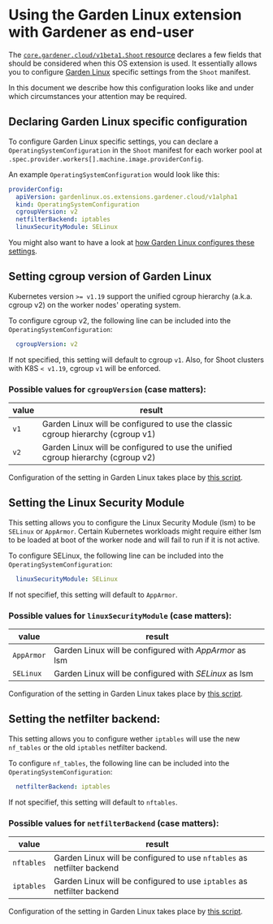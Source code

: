 # Using the Garden Linux extension with Gardener as end-user

The [`core.gardener.cloud/v1beta1.Shoot` resource](https://github.com/gardener/gardener/blob/master/example/90-shoot.yaml) declares a few fields that should be considered when this OS extension is used. It essentially allows you to configure [Garden Linux](https://github.com/gardenlinux/gardenlinux) specific settings from the `Shoot` manifest.

In this document we describe how this configuration looks like and under which circumstances your attention may be required.

## Declaring Garden Linux specific configuration

To configure Garden Linux specific settings, you can declare a `OperatingSystemConfiguration` in the `Shoot` manifest for each worker pool at `.spec.provider.workers[].machine.image.providerConfig`. 

An example `OperatingSystemConfiguration` would look like this:

```yaml
providerConfig:
  apiVersion: gardenlinux.os.extensions.gardener.cloud/v1alpha1
  kind: OperatingSystemConfiguration
  cgroupVersion: v2
  netfilterBackend: iptables
  linuxSecurityModule: SELinux
```

You might also want to have a look at [how Garden Linux configures these settings](https://github.com/gardenlinux/gardenlinux/blob/main/docs/configuration/gardener-kernel-restart.md).

## Setting cgroup version of Garden Linux

Kubernetes version `>= v1.19` support the unified cgroup hierarchy (a.k.a. cgroup v2) on the worker nodes' operating system.

To configure cgroup v2, the following line can be included into the `OperatingSystemConfiguration`:

```yaml
  cgroupVersion: v2
```

If not specified, this setting will default to cgroup `v1`. Also, for Shoot clusters with K8S `< v1.19`, cgroup `v1` will be enforced.

### Possible values for `cgroupVersion` (case matters):

| value | result |
|---|---|
| `v1` | Garden Linux will be configured to use the classic cgroup hierarchy (cgroup v1) |
| `v2` | Garden Linux will be configured to use the unified cgroup hierarchy (cgroup v2) |

Configuration of the setting in Garden Linux takes place by [this script](https://github.com/gardenlinux/gardenlinux/blob/main/features/gardener/file.include/var/lib/gardener-gardenlinux/01_cgroup_configure.sh).


## Setting the Linux Security Module

This setting allows you to configure the Linux Security Module (lsm) to be `SELinux` or `AppArmor`. Certain Kubernetes workloads might require either lsm to be loaded at boot of the worker node and will fail to run if it is not active.

To configure SELinux, the following line can be included into the `OperatingSystemConfiguration`:

```yaml
  linuxSecurityModule: SELinux
```

If not specifief, this setting will default to `AppArmor`.

### Possible values for `linuxSecurityModule` (case matters):

| value | result |
|---|---|
| `AppArmor` | Garden Linux will be configured with _AppArmor_ as lsm |
| `SELinux` | Garden Linux will be configured with _SELinux_ as lsm |

Configuration of the setting in Garden Linux takes place by [this script](https://github.com/gardenlinux/gardenlinux/blob/main/features/gardener/file.include/var/lib/gardener-gardenlinux/02_configure_lsm.sh).


## Setting the netfilter backend:

This setting allows you to configure wether `iptables` will use the new `nf_tables` or the old `iptables` netfilter backend.

To configure `nf_tables`, the following line can be included into the `OperatingSystemConfiguration`:

```yaml
  netfilterBackend: iptables
```

If not specifief, this setting will default to `nftables`.

### Possible values for `netfilterBackend` (case matters):

| value | result |
|---|---|
| `nftables` | Garden Linux will be configured to use `nftables` as netfilter backend |
| `iptables` | Garden Linux will be configured to use `iptables` as netfilter backend |

Configuration of the setting in Garden Linux takes place by [this script](https://github.com/gardenlinux/gardenlinux/blob/main/features/gardener/file.include/var/lib/gardener-gardenlinux/03_iptables_backend.sh).
